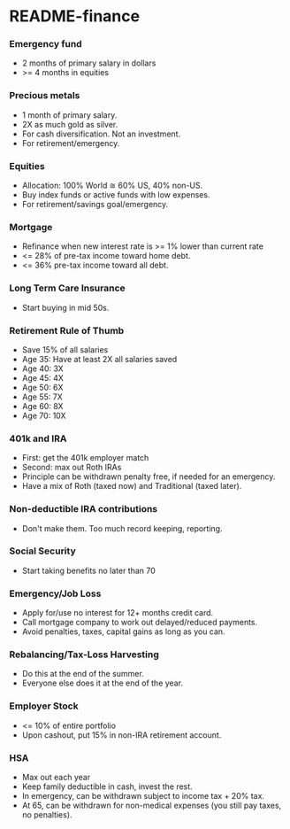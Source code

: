 # README-finance

### Emergency fund
* 2 months of primary salary in dollars
* &gt;= 4 months in equities
### Precious metals
* 1 month of primary salary.
* 2X as much gold as silver.
* For cash diversification. Not an investment.
* For retirement/emergency.
### Equities
* Allocation: 100% World &cong; 60% US, 40% non-US.
* Buy index funds or active funds with low expenses.
* For retirement/savings goal/emergency.
### Mortgage
* Refinance when new interest rate is &gt;= 1% lower than current rate
* &lt;= 28% of pre-tax income toward home debt.
* &lt;= 36% pre-tax income toward all debt.
### Long Term Care Insurance
* Start buying in mid 50s.
### Retirement Rule of Thumb
* Save 15% of all salaries
* Age 35: Have at least 2X all salaries saved
* Age 40: 3X
* Age 45: 4X
* Age 50: 6X
* Age 55: 7X
* Age 60: 8X
* Age 70: 10X
### 401k and IRA
* First: get the 401k employer match
* Second: max out Roth IRAs
* Principle can be withdrawn penalty free, if needed for an emergency.
* Have a mix of Roth (taxed now) and Traditional (taxed later).
### Non-deductible IRA contributions
* Don't make them. Too much record keeping, reporting.
### Social Security
* Start taking benefits no later than 70
### Emergency/Job Loss
* Apply for/use no interest for 12+ months credit card.
* Call mortgage company to work out delayed/reduced payments.
* Avoid penalties, taxes, capital gains as long as you can.
### Rebalancing/Tax-Loss Harvesting
* Do this at the end of the summer.
* Everyone else does it at the end of the year.
### Employer Stock
* &lt;= 10% of entire portfolio
* Upon cashout, put 15% in non-IRA retirement account.
### HSA
* Max out each year
* Keep family deductible in cash, invest the rest.
* In emergency, can be withdrawn subject to income tax + 20% tax.
* At 65, can be withdrawn for non-medical expenses (you still pay taxes, no penalties).
